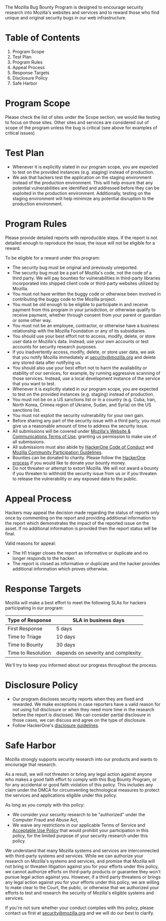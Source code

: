 The Mozilla Bug Bounty Program is designed to encourage security research into Mozilla's websites and services and to reward those who find unique and original security bugs in our web infrastructure.

# Table of Contents
1. Program Scope
2. Test Plan
3. Program Rules
4. Appeal Process
5. Response Targets
6. Disclosure Policy
7. Safe Harbor
# Program Scope

Please check the list of sites under the Scope section, we would like testing to focus on those sites. Other sites and services are considered out of scope of the program unless the bug is critical (see above for examples of critical issues)

# Test Plan

* Whenever it is explicitly stated in our program scope, you are expected to test on the provided instances (e.g. staging) instead of production.
* We ask that hackers test the application on the staging environment instead of the production environment. This will help ensure that any potential vulnerabilities are identified and addressed before they can be exploited in the production environment. Additionally, testing on the staging environment will help minimize any potential disruption to the production environment.

# Program Rules

Please provide detailed reports with reproducible steps. If the report is not detailed enough to reproduce the issue, the issue will not be eligible for a reward.

To be eligible for a reward under this program:

* The security bug must be original and previously unreported. 
* The security bug must be a part of Mozilla's code, not the code of a third party. We will pay bounties for vulnerabilities in third-party libraries incorporated into shipped client code or third-party websites utilized by Mozilla.
* You must not have written the buggy code or otherwise been involved in contributing the buggy code to the Mozilla project.
* You must be old enough to be eligible to participate in and receive payment from this program in your jurisdiction, or otherwise qualify to receive payment, whether through consent from your parent or guardian or some other way.
* You must not be an employee, contractor, or otherwise have a business relationship with the Mozilla Foundation or any of its subsidiaries.
* You should use your best effort not to access, modify, delete, or store user data or Mozilla's data. Instead, use your own accounts or test accounts for security research purposes.
* If you inadvertently access, modify, delete, or store user data, we ask that you notify Mozilla immediately at security@mozilla.org and delete any stored data after notifying us.
* You should also use your best effort not to harm the availability or stability of our services, for example, by running aggressive scanning of those services. Instead, use a local development instance of the service that you want to test.
* Whenever it is explicitly stated in our program scope, you are expected to test on the provided instances (e.g. staging) instead of production.
* You must not be on a US sanctions list or in a country (e.g. Cuba, Iran, North Korea, Crimea region of Ukraine, Sudan, and Syria) on the US sanctions list.
* You must not exploit the security vulnerability for your own gain.
* Before sharing any part of the security issue with a third party, you must give us a reasonable amount of time to address the security issue.
* All submissions will be covered under [Mozilla's Website & Communications Terms of Use](https://www.mozilla.org/en-US/about/legal/terms/mozilla/), granting us permission to make use of all submissions.
* All submissions must also abide by [HackerOne Code of Conduct](https://www.hackerone.com/policies/code-of-conduct) and [Mozilla Community Participation Guidelines](https://www.mozilla.org/en-US/about/governance/policies/participation/).
* Bounties can be donated to charity. Please follow the [HackerOne process](https://docs.hackerone.com/hackers/payments.html#donating-bounties-to-charity) if you would like to donate your bounty money.
* Do not threaten or attempt to extort Mozilla. We will not award a bounty if you threaten to withhold the security issue from us or if you threaten to release the vulnerability or any exposed data to the public.

# Appeal Process
Hackers may appeal the decision made regarding the status of reports only once by commenting on the report and providing additional information to the report which demonstrates the impact of the reported issue on the asset. If no additional information is provided then the report status will be final.

Valid reasons for appeal:
* The H1 triager closes the report as informative or duplicate and no longer responds to the hacker.
* The report is closed as informative or duplicate and the hacker provides additional information which proves otherwise.

# Response Targets

Mozilla will make a best effort to meet the following SLAs for hackers participating in our program:

| Type of Response | SLA in business days |
| ------------- | ------------- |
| First Response | 5 days |
| Time to Triage | 10 days |
| Time to Bounty | 30 days |
| Time to Resolution | depends on severity and complexity |

We'll try to keep you informed about our progress throughout the process.

# Disclosure Policy

* Our program discloses security reports when they are fixed and rewarded. We make exceptions in case reporters have a valid reason for not using full disclosure or when they need more time in the research before the report is disclosed. We can consider partial disclosure in those cases, we can discuss and agree on the type of disclosure.
* Follow HackerOne's [disclosure guidelines](https://www.hackerone.com/disclosure-guidelines).

# Safe Harbor

Mozilla strongly supports security research into our products and wants to encourage that research.

As a result, we will not threaten or bring any legal action against anyone who makes a good faith effort to comply with this Bug Bounty Program, or for any accidental or good faith violation of this policy. This includes any claim under the DMCA for circumventing technological measures to protect the services and applications eligible under this policy.

As long as you comply with this policy:

 * We consider your security research to be "authorized" under the Computer Fraud and Abuse Act,
 * We waive any restrictions in our applicable Terms of Service and [Acceptable Use Policy]( https://www.mozilla.org/en-US/about/legal/acceptable-use/) that would prohibit your participation in this policy, for the limited purpose of your security research under this policy.

We understand that many Mozilla systems and services are interconnected with third-party systems and services. While we can authorize your research on Mozilla's systems and services, and promise that Mozilla will not bring or threaten litigation against you for your efforts under this policy, we cannot authorize efforts on third-party products or guarantee they won't pursue legal action against you. However, if a third party threatens or brings any legal action against you for your efforts under this policy, we are willing to make clear to the Court, the public, or otherwise that we authorized your efforts to test and research the security of Mozilla's eligible systems and services.

If you're not sure whether your conduct complies with this policy, please contact us first at security@mozilla.org and we will do our best to clarify.
